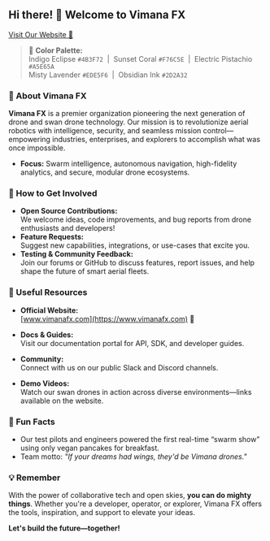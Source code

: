 ## Hi there! 👋 Welcome to Vimana FX

[Visit Our Website 🚀](https://www.vimanafx.com)


> 🎨 **Color Palette:**  
> Indigo Eclipse `#4B3F72` &nbsp;|&nbsp; Sunset Coral `#F76C5E` &nbsp;|&nbsp; Electric Pistachio `#A5E65A`  
> Misty Lavender `#EDE5F6` &nbsp;|&nbsp; Obsidian Ink `#2D2A32`

### 🚁 About Vimana FX

**Vimana FX** is a premier organization pioneering the next generation of drone and swan drone technology. Our mission is to revolutionize aerial robotics with intelligence, security, and seamless mission control—empowering industries, enterprises, and explorers to accomplish what was once impossible.

- **Focus:** Swarm intelligence, autonomous navigation, high-fidelity analytics, and secure, modular drone ecosystems.

### 🌟 How to Get Involved

- **Open Source Contributions:**  
  We welcome ideas, code improvements, and bug reports from drone enthusiasts and developers!
- **Feature Requests:**  
  Suggest new capabilities, integrations, or use-cases that excite you.
- **Testing & Community Feedback:**  
  Join our forums or GitHub to discuss features, report issues, and help shape the future of smart aerial fleets.

### 🔗 Useful Resources

- **Official Website:**  
  [www.vimanafx.com](https://www.vimanafx.com) 🔗

- **Docs & Guides:**  
  Visit our documentation portal for API, SDK, and developer guides.

- **Community:**  
  Connect with us on our public Slack and Discord channels.

- **Demo Videos:**  
  Watch our swan drones in action across diverse environments—links available on the website.

### 🤝 Fun Facts

- Our test pilots and engineers powered the first real-time “swarm show” using only vegan pancakes for breakfast.
- Team motto: _"If your dreams had wings, they'd be Vimana drones."_

### 💡 Remember

With the power of collaborative tech and open skies, **you can do mighty things**. Whether you're a developer, operator, or explorer, Vimana FX offers the tools, inspiration, and support to elevate your ideas.

**Let's build the future—together!**  
